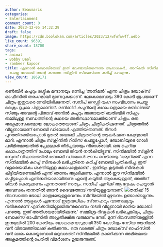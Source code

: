 ```yaml
---
author: Beaumaris
categories:
- Entertainment
comment_count: 0
date: 2023-12-05 14:32:29
draft: false
image: https://cdn.boolokam.com/articles/2023/12/wfwfwwff.webp
like_count: 96391
share_count: 18700
tags:
- animal
- Bobby Deol
- ranbeer kapoor
title: എന്നാൽ ബോബിയോട് ഇത് വേണ്ടായിരുന്നെന്നു ആരാധകർ, അനിമൽ സിനിമയിലെ വില്ലൻ കഥാപാത്രം
  ചെയ്ത ബോബി തന്റെ കുറഞ്ഞ സ്‌ക്രീൻ സ്‌പേസിനെ കുറിച്ച് പറയുന്നു.
view_count: 1869171
---
```


രൺബീർ കപൂറും രശ്മിക മന്ദാനയും ഒന്നിച്ച ‘അനിമൽ’ എന്ന ചിത്രം ബോക്‌സ് ഓഫീസിൽ തരംഗമായി മുന്നേറുകയാണ്. ലോകമെമ്പാടും 360 കോടി രൂപയാണ് ചിത്രം ഇതുവരെ നേടിയിരിക്കുന്നത്. സന്ദീപ് റെഡ്ഡി വംഗ സംവിധാനം ചെയ്ത ക്രൈം ഡ്രാമ ചിത്രമാണിത്. രൺബീർ കപൂറിന്റെ കഥാപാത്രമായ രൺവിജയ് സിങ്ങും അവന്റെ പിതാവ് അനിൽ കപൂറും അതായത് ബൽബീർ സിംഗും തമ്മിലുള്ള ബന്ധത്തിന്റെ കഥയെ അടിസ്ഥാനമാക്കിയാണ് ചിത്രം. ഒരു അക്രമാസക്തമായ ലോകത്തെയാണ് ചിത്രം ചിത്രീകരിക്കുന്നത്. ചിത്രത്തിൽ വില്ലനായാണ് ബോബി ഡിയോൾ എത്തിയിരുന്നത്. ടീസർ പുറത്തിറങ്ങിയപ്പോൾ മുതൽ ബോബി ചിത്രത്തിന്റെ ആകർഷണ കേന്ദ്രമായി മാറി. എന്നാൽ ചിത്രം സ്‌ക്രീനിൽ റിലീസ് ചെയ്തപ്പോൾ, ബോബിയുടെ റോൾ പരിമിതമായതിൽ പ്രേക്ഷകർ തീർച്ചയായും നിരാശരായി. ഒരു ചെറിയ കഥാപാത്രത്തിന് പോലും ബോബി ജീവൻ നൽകിയിട്ടുണ്ട്. സിനിമയിൽ സ്‌ക്രീൻ സ്പേസ് വിഷായത്തിൽ ബോബി ഡിയോൾ മൗനം വെടിഞ്ഞു. ‘ആനിമൽ’ എന്ന സിനിമയിൽ കുറച്ച് സീനുകൾ ലഭിച്ചതിനെ കുറിച്ച് ബോബി പ്രതികരിച്ചു, ഇത് വളരെയധികം ശക്തിയുള്ള കഥാപാത്രമാണ് . ഇനിയും കൂടുതൽ സീനുകൾ കിട്ടിയിരുന്നെങ്കിൽ എന്ന് ഞാനും ആശിക്കുന്നു, എന്നാൽ ഈ സിനിമയിൽ ഒപ്പിട്ടപ്പോൾ എനിക്കറിയാമായിരുന്നു എന്റെ കയ്യിൽ ആകെയുള്ളത്, അതിന് ജീവൻ കൊടുക്കണം എന്നതാണ് സത്യം. സന്ദീപ് എനിക്ക് ആ വേഷം ചെയ്യാൻ അവസരം തന്നതിൽ ഞാൻ ദൈവത്തോട് നന്ദിയുള്ളവനാണ്. ![](https://cdn.boolokam.com/articles/2023/12/wfwfwwff.webp)തനിക്ക് 15 ദിവസത്തെ ജോലി മാത്രമേയുള്ളുവെന്നും സിനിമയിൽ മുഴുവനും ഉണ്ടാകില്ലെന്നും എന്നാൽ ആളുകൾ എന്നോട് ഇത്രയധികം സ്‌നേഹവും വാത്സല്യവും നൽകുമെന്ന് എനിക്കറിയില്ലായിരുന്നുവെന്നും നടൻ വില്ലനായി മാറിയ ബോബി പറഞ്ഞു. ഇത് അതിശയമായിരിക്കുന്നു.' സമ്മിശ്ര റിവ്യൂകൾ ലഭിച്ചെങ്കിലും, ചിത്രം ബോക്‌സ് ഓഫീസിൽ അപ്രതീക്ഷിത വരുമാനം നേടി. മൂന്ന് ദിവസത്തിനുള്ളിൽ ഇന്ത്യയിൽ 200 കോടിയും ലോകമെമ്പാടുമായി 350 കോടിയും നേടിയ ആനിമൽ വൻ വിജയത്തിലേക്ക് കുതിക്കുന്നു.. ഒരു വശത്ത് ചിത്രം ബോക്‌സ് ഓഫീസിൽ വൻ ലാഭം കൊയ്യുമ്പോൾ മറുവശത്ത് സിനിമയിൽ കാണിക്കുന്ന അമിതമായ അക്രമത്തിന്റെ പേരിൽ വിമർശനം ഉയരുന്നുണ്ട്.